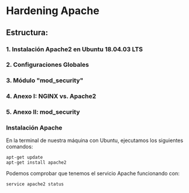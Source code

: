 # Hardening Apache

## Estructura:

### 1. Instalación Apache2 en Ubuntu 18.04.03 LTS
### 2. Configuraciones Globales
### 3. Módulo "mod_security"
### 4. Anexo I: NGINX vs. Apache2
### 5. Anexo II: mod_security

### Instalación Apache

En la terminal de nuestra máquina con Ubuntu, ejecutamos los siguientes comandos:
```
apt-get update
apt-get install apache2
```
Podemos comprobar que tenemos el servicio Apache funcionando con:
```
service apache2 status
```
### 
